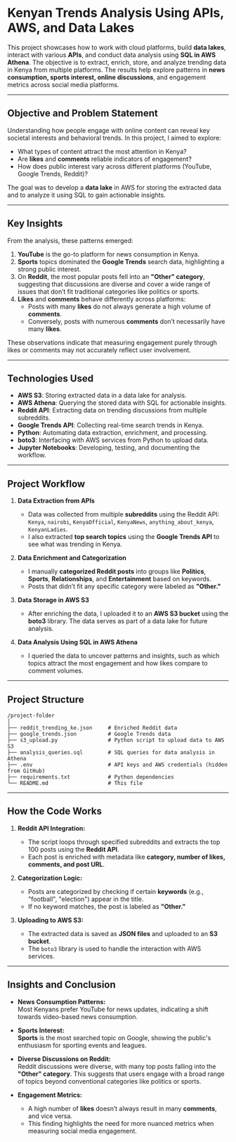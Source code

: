 
# **Kenyan Trends Analysis Using APIs, AWS, and Data Lakes**

This project showcases how to work with cloud platforms, build **data lakes**, interact with various **APIs**, and conduct data analysis using **SQL in AWS Athena**. The objective is to extract, enrich, store, and analyze trending data in Kenya from multiple platforms. The results help explore patterns in **news consumption, sports interest, online discussions**, and engagement metrics across social media platforms.

---

## **Objective and Problem Statement**  
Understanding how people engage with online content can reveal key societal interests and behavioral trends. In this project, I aimed to explore:
- What types of content attract the most attention in Kenya?  
- Are **likes** and **comments** reliable indicators of engagement?  
- How does public interest vary across different platforms (YouTube, Google Trends, Reddit)?  

The goal was to develop a **data lake** in AWS for storing the extracted data and to analyze it using SQL to gain actionable insights.

---

## **Key Insights**  
From the analysis, these patterns emerged:  
1. **YouTube** is the go-to platform for news consumption in Kenya.  
2. **Sports** topics dominated the **Google Trends** search data, highlighting a strong public interest.  
3. On **Reddit**, the most popular posts fell into an **"Other" category**, suggesting that discussions are diverse and cover a wide range of issues that don’t fit traditional categories like politics or sports.  
4. **Likes** and **comments** behave differently across platforms:
    - Posts with many **likes** do not always generate a high volume of **comments**.
    - Conversely, posts with numerous **comments** don’t necessarily have many **likes**.

These observations indicate that measuring engagement purely through likes or comments may not accurately reflect user involvement.

---

## **Technologies Used**
- **AWS S3**: Storing extracted data in a data lake for analysis.  
- **AWS Athena**: Querying the stored data with SQL for actionable insights.  
- **Reddit API**: Extracting data on trending discussions from multiple subreddits.  
- **Google Trends API**: Collecting real-time search trends in Kenya.  
- **Python**: Automating data extraction, enrichment, and processing.  
- **boto3**: Interfacing with AWS services from Python to upload data.  
- **Jupyter Notebooks**: Developing, testing, and documenting the workflow.  

---

## **Project Workflow**

1. **Data Extraction from APIs**  
   - Data was collected from multiple **subreddits** using the Reddit API:  
     `Kenya`, `nairobi`, `KenyaOfficial`, `KenyaNews`, `anything_about_kenya`, `KenyanLadies`.
   - I also extracted **top search topics** using the **Google Trends API** to see what was trending in Kenya.

2. **Data Enrichment and Categorization**  
   - I manually **categorized Reddit posts** into groups like **Politics**, **Sports**, **Relationships**, and **Entertainment** based on keywords.  
   - Posts that didn’t fit any specific category were labeled as **"Other."**

3. **Data Storage in AWS S3**  
   - After enriching the data, I uploaded it to an **AWS S3 bucket** using the **boto3** library. The data serves as part of a data lake for future analysis.

4. **Data Analysis Using SQL in AWS Athena**  
   - I queried the data to uncover patterns and insights, such as which topics attract the most engagement and how likes compare to comment volumes.

---

## **Project Structure**
```
/project-folder
│
├── reddit_trending_ke.json     # Enriched Reddit data  
├── google_trends.json          # Google Trends data  
├── s3_upload.py                # Python script to upload data to AWS S3  
├── analysis_queries.sql        # SQL queries for data analysis in Athena  
├── .env                        # API keys and AWS credentials (hidden from GitHub)  
├── requirements.txt            # Python dependencies  
└── README.md                   # This file  
```
---

## **How the Code Works**

1. **Reddit API Integration:**
   - The script loops through specified subreddits and extracts the top 100 posts using the **Reddit API**.
   - Each post is enriched with metadata like **category, number of likes, comments, and post URL**.

2. **Categorization Logic:**
   - Posts are categorized by checking if certain **keywords** (e.g., "football", "election") appear in the title.
   - If no keyword matches, the post is labeled as **"Other."**

3. **Uploading to AWS S3:**
   - The extracted data is saved as **JSON files** and uploaded to an **S3 bucket**.
   - The `boto3` library is used to handle the interaction with AWS services.

---

## **Insights and Conclusion**

- **News Consumption Patterns:**  
  Most Kenyans prefer YouTube for news updates, indicating a shift towards video-based news consumption.  

- **Sports Interest:**  
  **Sports** is the most searched topic on Google, showing the public's enthusiasm for sporting events and leagues.  

- **Diverse Discussions on Reddit:**  
  Reddit discussions were diverse, with many top posts falling into the **"Other" category**. This suggests that users engage with a broad range of topics beyond conventional categories like politics or sports.  

- **Engagement Metrics:**  
  - A high number of **likes** doesn’t always result in many **comments**, and vice versa.
  - This finding highlights the need for more nuanced metrics when measuring social media engagement.  

